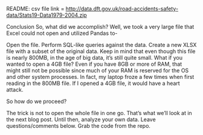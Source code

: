 README:
csv file link = http://data.dft.gov.uk/road-accidents-safety-data/Stats19-Data1979-2004.zip

Conclusion
So, what did we accomplish? Well, we took a very large file that Excel could not open and utilized Pandas to-

Open the file.
Perform SQL-like queries against the data.
Create a new XLSX file with a subset of the original data.
Keep in mind that even though this file is nearly 800MB, in the age of big data, it’s still quite small. What if you wanted to open a 4GB file? Even if you have 8GB or more of RAM, that might still not be possible since much of your RAM is reserved for the OS and other system processes. In fact, my laptop froze a few times when first reading in the 800MB file. If I opened a 4GB file, it would have a heart attack.

So how do we proceed?

The trick is not to open the whole file in one go. That’s what we’ll look at in the next blog post. Until then, analyze your own data. Leave questions/comments below. Grab the code from the repo.
